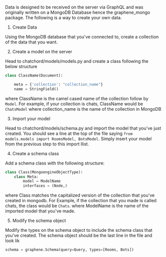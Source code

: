 Data is designed to be received on the server via GraphQL and was originally written on a MongoDB Database hence the graphene_mongo package. The following is a way to create your own data.
1. Create Data

Using the MongoDB database that you've connected to, create a collection of the data that you want.

2. Create a model on the server

Head to chatchord/models/models.py and create a class following the below structure

```py
class ClassName(Document):

    meta = {'collection': "collection_name"}
    name = StringField()
```

where ClassName is the camel cased name of the collection follow by `Model`. For example, if your collection is chats, ClassName would be `ChatsModel`
where collection_name is the name of the collection in MongoDB

3. Import your model

Head to chatchord/models/schema.py and import the model that you've just created. You should see a line at the top of the file saying `from models.models import RoomsModel, BotsModel`. Simply insert your model from the previous step to this import llist.

4. Create a schema class

Add a schema class with the following structure:

```py
class Class(MongoengineObjectType):
    class Meta:
        model = ModelName
        interfaces = (Node,)
```

where Class matches the capitalized version of the collection that you've created in mongodb. For Example, if the collection that you made is called chats, the class would be `Chats`.
where ModelName is the name of the imported model that you've made.

5. Modify the schema object

Modify the types on the schema object to include the schema class that you've created. The schema object should be the last line in the file and look lik

```py
schema = graphene.Schema(query=Query, types=[Rooms, Bots])
```